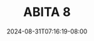 --- 
title: "ABITA 8"
description: "nonton  video bokep ABITA 8   full new"
date: 2024-08-31T07:16:19-08:00
file_code: "m70w80wm43pu"
draft: false
cover: "gf7fhzyv6sc26gbz.jpg"
tags: ["ABITA", "bokep-indo", "bokep-viral", "bokep-ig"]
length: 140
fld_id: "1482565"
foldername: "ABITA"
categories: ["ABITA"]
views: 0
---